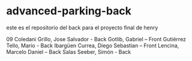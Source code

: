 # advanced-parking-back
este es el repositorio del back para el proyecto final de henry

09
Coledani Grillo, Jose Salvador - Back 
Gotlib, Gabriel – Front 
Gutiérrez Tello, Mario - Back 
Ibargüen Currea, Diego Sebastian – Front 
Lencina, Marcelo Daniel – Back 
Salas Seeber, Simón - Back